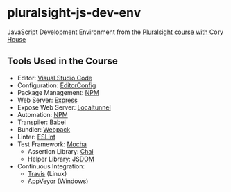 # pluralsight-js-dev-env
JavaScript Development Environment from the [Pluralsight course with Cory House](https://app.pluralsight.com/library/courses/javascript-development-environment/table-of-contents)

## Tools Used in the Course

* Editor: [Visual Studio Code](https://code.visualstudio.com)
* Configuration: [EditorConfig](https://editorconfig.org)
* Package Management: [NPM](https://www.npmjs.com/)
* Web Server: [Express](https://expressjs.com)
* Expose Web Server: [Localtunnel](https://localtunnel.me/)
* Automation: [NPM](https://www.npmjs.com/)
* Transpiler: [Babel](https://babeljs.io)
* Bundler: [Webpack](https://webpack.js.org/)
* Linter: [ESLint](https://eslint.org)
* Test Framework: [Mocha](https://mochajs.org/)
  * Assertion Library: [Chai](https://www.chaijs.com/)
  * Helper Library: [JSDOM](https://github.com/jsdom/jsdom)
* Continuous Integration: 
  * [Travis](https://travis-ci.org/) (Linux)
  * [AppVeyor](https://www.appveyor.com/) (Windows)
